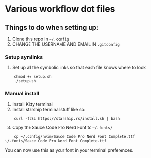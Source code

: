 # Various workflow dot files
## Things to do when setting up:
1. Clone this repo in `~/.config`
2. CHANGE THE USERNAME AND EMAIL IN `.gitconfig`

### Setup symlinks
1. Set up all the symbolic links so that each file knows where to look
```
    chmod +x setup.sh
    ./setup.sh
```
### Manual install
1. Install Kitty terminal
2. Install starship terminal stuff like so:
```
    curl -fsSL https://starship.rs/install.sh | bash
```
3. Copy the Sauce Code Pro Nerd Font to `~/.fonts/`
```
    cp ~/.config/nvim/Sauce Code Pro Nerd Font Complete.ttf ~/.fonts/Sauce Code Pro Nerd Font Complete.ttf
```
You can now use this as your font in your terminal preferences.
